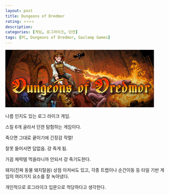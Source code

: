 ```yaml
---
layout: post
title: Dungeons of Dredmor
rating: ⭐️⭐️⭐️⭐️
description: 
categories: [게임, 로그라이크, 던전]
tags: [PC, Dungeons of Dredmor, Gaslamp Games]
---
```


![Dungeons of Dredmor](../../img/2013/dungeons_of_dredmor.jpg)

나름 인지도 있는 로그 라이크 게임.

스킬 6개 골라서 던젼 탐험하는 게임이다.

죽으면 그대로 끝이기에 긴장감 작렬!

잘못 들어서면 답없음. 걍 죽게 됨.

가끔 체력템 먹을라니까 안되서 걍 죽기도한다.

돼지(진짜 동물 돼지탈씀) 상점 아저씨도 있고, 각종 트랩이나 순간이동 등 타일 기반 게임의 여러가지 요소를 잘 녹아냈다.

개인적으로 로그라이크 입문으로 적당하다고 생각한다.
